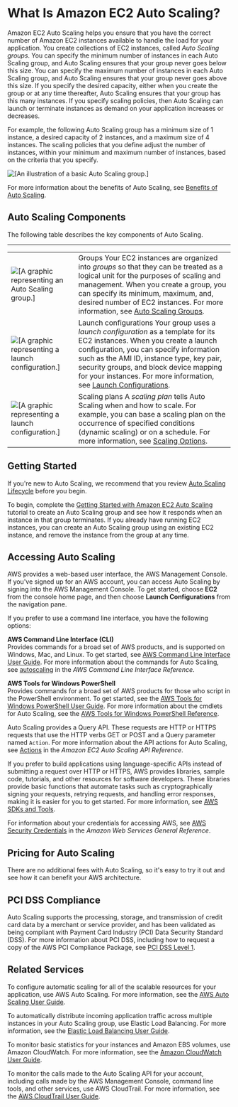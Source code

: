 # What Is Amazon EC2 Auto Scaling?<a name="what-is-amazon-ec2-auto-scaling"></a>

Amazon EC2 Auto Scaling helps you ensure that you have the correct number of Amazon EC2 instances available to handle the load for your application\. You create collections of EC2 instances, called *Auto Scaling groups*\. You can specify the minimum number of instances in each Auto Scaling group, and Auto Scaling ensures that your group never goes below this size\. You can specify the maximum number of instances in each Auto Scaling group, and Auto Scaling ensures that your group never goes above this size\. If you specify the desired capacity, either when you create the group or at any time thereafter, Auto Scaling ensures that your group has this many instances\. If you specify scaling policies, then Auto Scaling can launch or terminate instances as demand on your application increases or decreases\.

For example, the following Auto Scaling group has a minimum size of 1 instance, a desired capacity of 2 instances, and a maximum size of 4 instances\. The scaling policies that you define adjust the number of instances, within your minimum and maximum number of instances, based on the criteria that you specify\.

![\[An illustration of a basic Auto Scaling group.\]](http://docs.aws.amazon.com/autoscaling/ec2/userguide/images/as-basic-diagram.png)

For more information about the benefits of Auto Scaling, see [Benefits of Auto Scaling](auto-scaling-benefits.md)\.

## Auto Scaling Components<a name="as-component-intro"></a>

The following table describes the key components of Auto Scaling\.


****  

|  |  | 
| --- |--- |
|  ![\[A graphic representing an Auto Scaling group.\]](http://docs.aws.amazon.com/autoscaling/ec2/userguide/images/group-graphic.png)  |   Groups Your EC2 instances are organized into *groups* so that they can be treated as a logical unit for the purposes of scaling and management\. When you create a group, you can specify its minimum, maximum, and, desired number of EC2 instances\. For more information, see [Auto Scaling Groups](AutoScalingGroup.md)\.   | 
|  ![\[A graphic representing a launch configuration.\]](http://docs.aws.amazon.com/autoscaling/ec2/userguide/images/launch-configuration-graphic.png)  |   Launch configurations Your group uses a *launch configuration* as a template for its EC2 instances\. When you create a launch configuration, you can specify information such as the AMI ID, instance type, key pair, security groups, and block device mapping for your instances\. For more information, see [Launch Configurations](LaunchConfiguration.md)\.   | 
|  ![\[A graphic representing a launch configuration.\]](http://docs.aws.amazon.com/autoscaling/ec2/userguide/images/scaling-plan-graphic.png)  |   Scaling plans A *scaling plan* tells Auto Scaling when and how to scale\. For example, you can base a scaling plan on the occurrence of specified conditions \(dynamic scaling\) or on a schedule\. For more information, see [Scaling Options](scaling_plan.md#scaling_typesof)\.   | 

## Getting Started<a name="what-is-auto-scaling-next-steps"></a>

If you're new to Auto Scaling, we recommend that you review [Auto Scaling Lifecycle](AutoScalingGroupLifecycle.md) before you begin\.

To begin, complete the [Getting Started with Amazon EC2 Auto Scaling](GettingStartedTutorial.md) tutorial to create an Auto Scaling group and see how it responds when an instance in that group terminates\. If you already have running EC2 instances, you can create an Auto Scaling group using an existing EC2 instance, and remove the instance from the group at any time\.

## Accessing Auto Scaling<a name="access-as"></a>

AWS provides a web\-based user interface, the AWS Management Console\. If you've signed up for an AWS account, you can access Auto Scaling by signing into the AWS Management Console\. To get started, choose **EC2** from the console home page, and then choose **Launch Configurations** from the navigation pane\.

If you prefer to use a command line interface, you have the following options:

**AWS Command Line Interface \(CLI\)**  
Provides commands for a broad set of AWS products, and is supported on Windows, Mac, and Linux\. To get started, see [AWS Command Line Interface User Guide](http://docs.aws.amazon.com/cli/latest/userguide/)\. For more information about the commands for Auto Scaling, see [autoscaling](http://docs.aws.amazon.com/cli/latest/reference/autoscaling/index.html) in the *AWS Command Line Interface Reference*\.

**AWS Tools for Windows PowerShell**  
Provides commands for a broad set of AWS products for those who script in the PowerShell environment\. To get started, see the [AWS Tools for Windows PowerShell User Guide](http://docs.aws.amazon.com/powershell/latest/userguide/)\. For more information about the cmdlets for Auto Scaling, see the [AWS Tools for Windows PowerShell Reference](http://docs.aws.amazon.com/powershell/latest/reference/Index.html)\.

Auto Scaling provides a Query API\. These requests are HTTP or HTTPS requests that use the HTTP verbs GET or POST and a Query parameter named `Action`\. For more information about the API actions for Auto Scaling, see [Actions](http://docs.aws.amazon.com/autoscaling/ec2/APIReference/API_Operations.html) in the *Amazon EC2 Auto Scaling API Reference*\.

If you prefer to build applications using language\-specific APIs instead of submitting a request over HTTP or HTTPS, AWS provides libraries, sample code, tutorials, and other resources for software developers\. These libraries provide basic functions that automate tasks such as cryptographically signing your requests, retrying requests, and handling error responses, making it is easier for you to get started\. For more information, see [AWS SDKs and Tools](http://aws.amazon.com/tools/)\.

For information about your credentials for accessing AWS, see [AWS Security Credentials](http://docs.aws.amazon.com/general/latest/gr/aws-security-credentials.html) in the *Amazon Web Services General Reference*\.

## Pricing for Auto Scaling<a name="as-pricing"></a>

There are no additional fees with Auto Scaling, so it's easy to try it out and see how it can benefit your AWS architecture\.

## PCI DSS Compliance<a name="pci-dss-compliance"></a>

Auto Scaling supports the processing, storage, and transmission of credit card data by a merchant or service provider, and has been validated as being compliant with Payment Card Industry \(PCI\) Data Security Standard \(DSS\)\. For more information about PCI DSS, including how to request a copy of the AWS PCI Compliance Package, see [PCI DSS Level 1](https://aws.amazon.com/compliance/pci-dss-level-1-faqs/)\. 

## Related Services<a name="related-services"></a>

To configure automatic scaling for all of the scalable resources for your application, use AWS Auto Scaling\. For more information, see the [AWS Auto Scaling User Guide](http://docs.aws.amazon.com/autoscaling/plans/userguide/)\.

To automatically distribute incoming application traffic across multiple instances in your Auto Scaling group, use Elastic Load Balancing\. For more information, see the [Elastic Load Balancing User Guide](http://docs.aws.amazon.com/elasticloadbalancing/latest/userguide/)\.

To monitor basic statistics for your instances and Amazon EBS volumes, use Amazon CloudWatch\. For more information, see the [Amazon CloudWatch User Guide](http://docs.aws.amazon.com/AmazonCloudWatch/latest/monitoring/)\.

To monitor the calls made to the Auto Scaling API for your account, including calls made by the AWS Management Console, command line tools, and other services, use AWS CloudTrail\. For more information, see the [AWS CloudTrail User Guide](http://docs.aws.amazon.com/awscloudtrail/latest/userguide/)\.